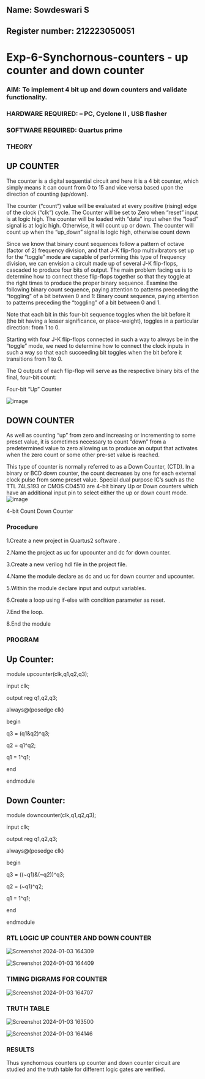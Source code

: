 ## Name: Sowdeswari S

## Register number: 212223050051

# Exp-6-Synchornous-counters - up counter and down counter 

### AIM: To implement 4 bit up and down counters and validate  functionality.

### HARDWARE REQUIRED:  – PC, Cyclone II , USB flasher

### SOFTWARE REQUIRED:   Quartus prime

### THEORY 

## UP COUNTER 
The counter is a digital sequential circuit and here it is a 4 bit counter, which simply means it can count from 0 to 15 and vice versa based upon the direction of counting (up/down). 

The counter (“count“) value will be evaluated at every positive (rising) edge of the clock (“clk“) cycle.
The Counter will be set to Zero when “reset” input is at logic high.
The counter will be loaded with “data” input when the “load” signal is at logic high. Otherwise, it will count up or down.
The counter will count up when the “up_down” signal is logic high, otherwise count down

Since we know that binary count sequences follow a pattern of octave (factor of 2) frequency division, and that J-K flip-flop multivibrators set up for the “toggle” mode are capable of performing this type of frequency division, we can envision a circuit made up of several J-K flip-flops, cascaded to produce four bits of output.
The main problem facing us is to determine how to connect these flip-flops together so that they toggle at the right times to produce the proper binary sequence.
Examine the following binary count sequence, paying attention to patterns preceding the “toggling” of a bit between 0 and 1:
Binary count sequence, paying attention to patterns preceding the “toggling” of a bit between 0 and 1.

Note that each bit in this four-bit sequence toggles when the bit before it (the bit having a lesser significance, or place-weight), toggles in a particular direction: from 1 to 0.
 

Starting with four J-K flip-flops connected in such a way to always be in the “toggle” mode, we need to determine how to connect the clock inputs in such a way so that each succeeding bit toggles when the bit before it transitions from 1 to 0.

The Q outputs of each flip-flop will serve as the respective binary bits of the final, four-bit count:
 

Four-bit “Up” Counter


![image](https://user-images.githubusercontent.com/36288975/169644758-b2f4339d-9532-40c5-af40-8f4f8c942e2c.png)



## DOWN COUNTER 

As well as counting “up” from zero and increasing or incrementing to some preset value, it is sometimes necessary to count “down” from a predetermined value to zero allowing us to produce an output that activates when the zero count or some other pre-set value is reached.

This type of counter is normally referred to as a Down Counter, (CTD). In a binary or BCD down counter, the count decreases by one for each external clock pulse from some preset value. Special dual purpose IC’s such as the TTL 74LS193 or CMOS CD4510 are 4-bit binary Up or Down counters which have an additional input pin to select either the up or down count mode.
![image](https://user-images.githubusercontent.com/36288975/169644844-1a14e123-7228-4ed8-81a9-eb937dff4ac8.png)


4-bit Count Down Counter
### Procedure

1.Create a new project in Quartus2 software .

2.Name the project as uc for upcounter and dc for down counter.

3.Create a new verilog hdl file in the project file.

4.Name the module declare as dc and uc for down counter and upcounter.

5.Within the module declare input and output variables.

6.Create a loop using if-else with condition parameter as reset.

7.End the loop.

8.End the module 

### PROGRAM 

## Up Counter:

module upcounter(clk,q1,q2,q3);

input clk;

output reg q1,q2,q3;

always@(posedge clk)

begin

q3 = (q1&q2)^q3;

q2 = q1^q2;

q1 = 1^q1;

end

endmodule

## Down Counter:

module downcounter(clk,q1,q2,q3);

input clk;

output reg q1,q2,q3;

always@(posedge clk)

begin

q3 = ((~q1)&(~q2))^q3;

q2 = (~q1)^q2;

q1 = 1^q1;

end

endmodule

### RTL LOGIC UP COUNTER AND DOWN COUNTER  



![Screenshot 2024-01-03 164309](https://github.com/SowdeswariS/Exp-7-Synchornous-counters-/assets/154341385/e1e992ed-cf0f-43d6-94a6-f48d6828558c)



![Screenshot 2024-01-03 164409](https://github.com/SowdeswariS/Exp-7-Synchornous-counters-/assets/154341385/9b7ec77b-82a2-4502-9abb-6807b8609e50)






### TIMING DIGRAMS FOR COUNTER  




![Screenshot 2024-01-03 164707](https://github.com/SowdeswariS/Exp-7-Synchornous-counters-/assets/154341385/1a72e08e-4984-4285-bc19-7a69cf524796)




### TRUTH TABLE 



![Screenshot 2024-01-03 163500](https://github.com/SowdeswariS/Exp-7-Synchornous-counters-/assets/154341385/dd5d3b09-4f4c-4508-9d7f-6b6f6cb48b0b)



![Screenshot 2024-01-03 164146](https://github.com/SowdeswariS/Exp-7-Synchornous-counters-/assets/154341385/977e8d59-b75a-4a49-bf02-f8fdaeb4d409)




### RESULTS 

Thus synchornous counters up counter and down counter circuit are studied and the truth table for different logic gates are
verified. 
